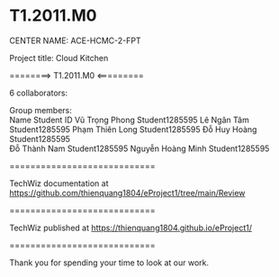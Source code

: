 # T1.2011.M0
CENTER NAME: ACE-HCMC-2-FPT

Project title: Cloud Kitchen

========> T1.2011.M0   <=========

6 collaborators:

 Group members:            
                             Name	                      Student ID
                            Vũ Trọng Phong             Student1285595
                            Lê Ngân Tâm                Student1285595
                            Phạm Thiên Long            Student1285595
                            Đỗ Huy Hoàng               Student1285595  
                            Đỗ Thành Nam               Student1285595
                            Nguyễn Hoàng Minh          Student1285595
                            
                          
============================

TechWiz documentation at https://github.com/thienquang1804/eProject1/tree/main/Review

============================

 TechWiz published at https://thienquang1804.github.io/eProject1/

============================

Thank you for spending your time to look at our work.
